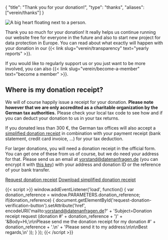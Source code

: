 {
    "title": "Thank you for your donation!",
    "type": "thanks",
    "aliases": ["verein/thanks"]
}

<img class="top-right-humaaan" src="/img/humaaans/thanks.svg" alt="A big heart floating next to a person.">

Thank you so much for your donation! It really helps us continue running our website free for everyone in the future and also to start new project for data protection in Europe. You can read about what exactly will happen with your donation in our {{< link slug="verein/transparency" text="yearly reports" >}}.

If you would like to regularly support us or you just want to be more involved, you can also {{< link slug="verein/become-a-member" text="become a member" >}}.

## Where is my donation receipt?

We will of course happily issue a receipt for your donation. **Please note however that we are only accredited as a charitable organization by the German tax authorities.** Please check your local tax code to see how and if you can deduct your donation to us in your tax returns.

If you donated less than 300 €, the German tax offices will also accept a [simplified donation receipt](https://static.dacdn.de/docs/vereinfachte-zuwendungsbestaetigung.pdf) in combination with your payment receipt (bank statement, credit card invoice, …) for your tax deduction.

For larger donations, you will need a donation receipt in the official form. You can get one of these from us of course, but we do need your address for that. Please send us an email at [vorstand@datenanfragen.de](mailto:vorstand@datenanfragen.de) (you can encrypt it with [this key](/pgp/62A7EC35.asc)) with your address and donation ID or the reference of your bank transfer. 

<a id="request-donation-verification-button" class="button button-secondary icon icon-email" href="mailto:spenden@datenanfragen.de">Request donation receipt</a>
<a class="button button-secondary icon icon-download" href="https://static.dacdn.de/docs/vereinfachte-zuwendungsbestaetigung.pdf">Download simplified donation receipt</a>

{{< script >}}
window.addEventListener('load', function() {
    var donation_reference = window.PARAMETERS.donation_reference;
    if(donation_reference) {
        document.getElementById('request-donation-verification-button').setAttribute('href', encodeURI('mailto:vorstand@datenanfragen.de?' +
            'Subject=Donation receipt request (donation #' + donation_reference + ')' +
            '&Body=Hi,\n\nPlease send me the donation receipt for my donation #' + donation_reference + '.\n' +
            'Please send it to my address:\n\n\nBest regards,\n'
        ));
    }
});
{{< /script >}}
